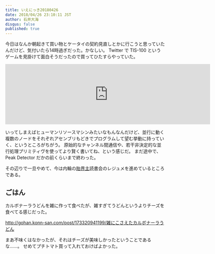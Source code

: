 ```yaml
---
title: いえにっき20180426
date: 2018/04/26 23:10:11 JST
author: 石井大海
disqus: false
published: true
---
```


今日はなんか朝起きて買い物とケータイの契約見直しとかに行こうと思っていたんだけど、気付いたら14時過ぎだった。かなしい。
Twitter で TIS-100 というゲームを見掛けて面白そうだったので買ってひたすらやっていた。


<iframe src="https://store.steampowered.com/widget/370360/" frameborder="0" width="646" height="190"></iframe>

いってしまえばヒューマンリソースマシンみたいなもんなんだけど、並行に動く複数のノードをそれぞれアセンブリもどきでプログラムして望む挙動に持っていく、というところがちがう。
原始的なチャンネル間通信や、若干非決定的な並行処理プリミティヴを使ってより賢く書いてね、という感じだ。
まだ途中で、Peak Detector だかの前くらいまで終わった。

その辺りで一旦やめて、今は内輪の[胎界主](http://www.taikaisyu.com)読書会のレジュメを進めているところである。

## ごはん ##
カルボナーラうどんを雑に作って食べたが、雑すぎてうどんというよりチーズを食べてる感じだった。

<div class="tumblr-post" data-href="https://embed.tumblr.com/embed/post/NvJbxbG4ja_bU6ZaCP5BrA/173320941199" data-did="2ce90cc36fcbf03a0e67f49cd448fe779351b47d"><a href="http://gohan.konn-san.com/post/173320941199/雑にこさえたカルボナーラうどん">http://gohan.konn-san.com/post/173320941199/雑にこさえたカルボナーラうどん</a></div>  <script async src="https://assets.tumblr.com/post.js"></script>

まあ不味くはなかったが、それはチーズが美味しかったということであるな……。
せめてプチトマト買って入れておけばよかった。

